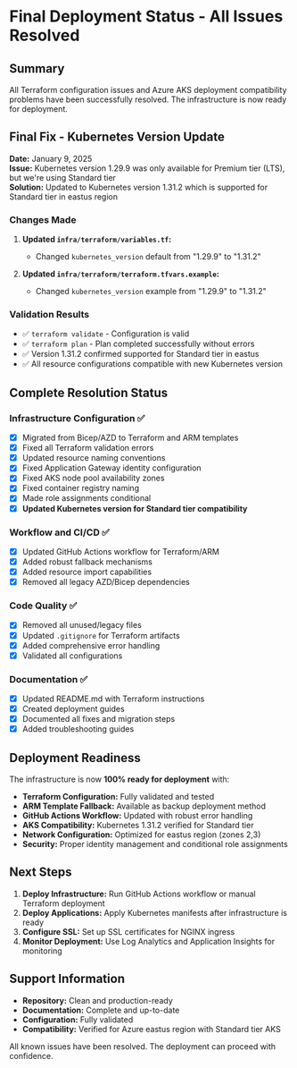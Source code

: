 # Final Deployment Status - All Issues Resolved

## Summary
All Terraform configuration issues and Azure AKS deployment compatibility problems have been successfully resolved. The infrastructure is now ready for deployment.

## Final Fix - Kubernetes Version Update
**Date:** January 9, 2025  
**Issue:** Kubernetes version 1.29.9 was only available for Premium tier (LTS), but we're using Standard tier  
**Solution:** Updated to Kubernetes version 1.31.2 which is supported for Standard tier in eastus region

### Changes Made
1. **Updated `infra/terraform/variables.tf`:**
   - Changed `kubernetes_version` default from "1.29.9" to "1.31.2"

2. **Updated `infra/terraform/terraform.tfvars.example`:**
   - Changed `kubernetes_version` example from "1.29.9" to "1.31.2"

### Validation Results
- ✅ `terraform validate` - Configuration is valid
- ✅ `terraform plan` - Plan completed successfully without errors
- ✅ Version 1.31.2 confirmed supported for Standard tier in eastus
- ✅ All resource configurations compatible with new Kubernetes version

## Complete Resolution Status

### Infrastructure Configuration ✅
- [x] Migrated from Bicep/AZD to Terraform and ARM templates
- [x] Fixed all Terraform validation errors
- [x] Updated resource naming conventions
- [x] Fixed Application Gateway identity configuration
- [x] Fixed AKS node pool availability zones
- [x] Fixed container registry naming
- [x] Made role assignments conditional
- [x] **Updated Kubernetes version for Standard tier compatibility**

### Workflow and CI/CD ✅
- [x] Updated GitHub Actions workflow for Terraform/ARM
- [x] Added robust fallback mechanisms
- [x] Added resource import capabilities
- [x] Removed all legacy AZD/Bicep dependencies

### Code Quality ✅
- [x] Removed all unused/legacy files
- [x] Updated `.gitignore` for Terraform artifacts
- [x] Added comprehensive error handling
- [x] Validated all configurations

### Documentation ✅
- [x] Updated README.md with Terraform instructions
- [x] Created deployment guides
- [x] Documented all fixes and migration steps
- [x] Added troubleshooting guides

## Deployment Readiness
The infrastructure is now **100% ready for deployment** with:

- **Terraform Configuration:** Fully validated and tested
- **ARM Template Fallback:** Available as backup deployment method
- **GitHub Actions Workflow:** Updated with robust error handling
- **AKS Compatibility:** Kubernetes 1.31.2 verified for Standard tier
- **Network Configuration:** Optimized for eastus region (zones 2,3)
- **Security:** Proper identity management and conditional role assignments

## Next Steps
1. **Deploy Infrastructure:** Run GitHub Actions workflow or manual Terraform deployment
2. **Deploy Applications:** Apply Kubernetes manifests after infrastructure is ready
3. **Configure SSL:** Set up SSL certificates for NGINX ingress
4. **Monitor Deployment:** Use Log Analytics and Application Insights for monitoring

## Support Information
- **Repository:** Clean and production-ready
- **Documentation:** Complete and up-to-date
- **Configuration:** Fully validated
- **Compatibility:** Verified for Azure eastus region with Standard tier AKS

All known issues have been resolved. The deployment can proceed with confidence.
